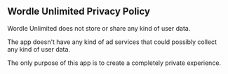 ## Wordle Unlimited Privacy Policy

Wordle Unlimited does not store or share any kind of user data.

The app doesn't have any kind of ad services that could possibly collect any kind of user data.

The only purpose of this app is to create a completely private experience.
